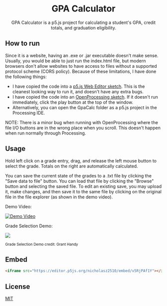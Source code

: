 <h1 align="center">GPA Calculator</h1>

<p align="center">GPA Calculator is a p5.js project for calculating a student's GPA, credit totals, and graduation eligibility.</p> 

## How to run

Since it is a website, having an .exe or .jar executable doesn't make sense. Usually, you would be able to just run the index.html file, but modern browsers don't allow websites to have access to files without a supported protocol scheme (CORS policy). Because of these limitations, I have done the following things:
* I have copied the code into a [p5.js Web Editor sketch](https://editor.p5js.org/nicholasz2510/present/v5RjPAf1Y). This is the cleanest looking way to run it, and doesn't have any extra bugs. 
* I have copied the code into an [OpenProcessing sketch](https://www.openprocessing.org/sketch/864460). If it doesn't run immediately, click the play button at the top of the window. 
* Alternatively, you can open the GpaCalc folder as a p5.js project in the Processing IDE.

NOTE: There is a minor bug when running with OpenProcessing where the file I/O buttons are in the wrong place when you scroll. 
This doesn't happen when run normally through Processing. 

## Usage

Hold left click on a grade entry, drag, and release the left mouse button to select the grade. Totals on the right are automatically calculated. 

You can save the current state of the grades to a .txt file by clicking the "Save data to file" button. You can load that file by clicking the "Browse" button and selecting the saved file. To edit an existing save, you may upload it, make changes, and then save it to the same file by clicking on the original file in the file explorer (as shown in the demo video). 

Demo Video: 

[![Demo Video](http://img.youtube.com/vi/ReXjAboYYMo/0.jpg)](http://www.youtube.com/watch?v=ReXjAboYYMo "GPA Calculator Demo")

Grade Selection Demo: 

![](https://grantshandy.xyz/gif/gpa-calc.gif)

<sup>Grade Selection Demo credit: Grant Handy</sup>

## Embed

```html
<iframe src="https://editor.p5js.org/nicholasz2510/embed/v5RjPAf1Y"></iframe>
```

## License
[MIT](https://choosealicense.com/licenses/mit/)
